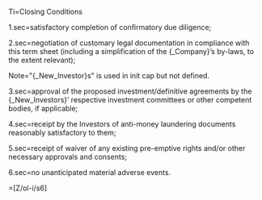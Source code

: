 Ti=Closing Conditions

1.sec=satisfactory completion of confirmatory due diligence; 

2.sec=negotiation of customary legal documentation in compliance with this term sheet (including a simplification of the {_Company}’s by-laws, to the extent relevant);
	
Note="{_New_Investor}s" is used in init cap but not defined.

3.sec=approval of the proposed investment/definitive agreements by the {_New_Investors}’ respective investment committees or other competent bodies, if applicable;

4.sec=receipt by the Investors of anti-money laundering documents reasonably satisfactory to them;

5.sec=receipt of waiver of any existing pre-emptive rights and/or other necessary approvals and consents; 

6.sec=no unanticipated material adverse events.

=[Z/ol-i/s6]
